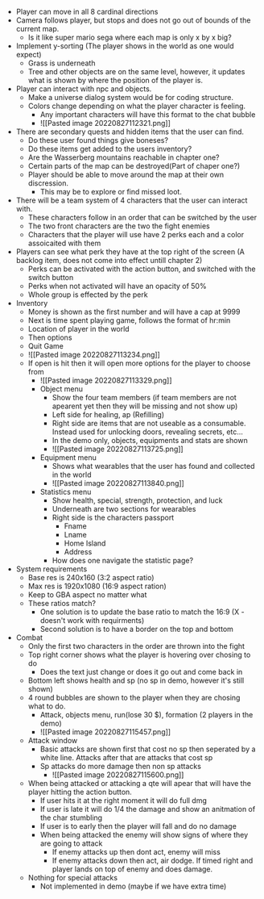 - Player can move in all 8 cardinal directions
- Camera follows player, but stops and does not go out of bounds of the current map.
	- Is it like super mario sega where each map is only x by x big?
- Implement y-sorting (The player shows in the world as one would expect)
	- Grass is underneath
	- Tree and other objects are on the same level, however, it updates what is shown by where the position of the player is.
- Player can interact with npc and objects.
	- Make a universe dialog system would be for coding structure.
	- Colors change depending on what the player character is feeling.
		- Any important characters will have this format to the chat bubble
		- ![[Pasted image 20220827112321.png]]
- There are secondary quests and hidden items that the user can find.
	- Do these user found things give boneses?
	- Do these items get added to the users inventory?
	- Are the Wasserberg mountains reachable in chapter one?
	- Certain parts of the map can be destroyed(Part of chaper one?)
	- Player should be able to move around the map at their own discression.
		- This may be to explore or find missed loot.
- There will be a team system of 4 characters that the user can interact with.
	- These characters follow in an order that can be switched by the user
	- The two front characters are the two the fight enemies
	- Characters that the player will use have 2 perks each and a color assoicaited with them
- Players can see what perk they have at the top right of the screen (A backlog item, does not come into effect untill chapter 2)
	- Perks can be activated with the action button, and switched with the switch button
	- Perks when not activated will have an opacity of 50%
	- Whole group is effected by the perk
- Inventory
	- Money is shown as the first number and will have a cap at 9999
	- Next is time spent playing game, follows the format of hr:min
	- Location of player in the world
	- Then options
	- Quit Game
	- ![[Pasted image 20220827113234.png]]
	- If open is hit then it will open more options for the player to choose from
		- ![[Pasted image 20220827113329.png]]
		- Object menu
			- Show the four team members (if team members are not apearent yet then they will be missing and not show up)
			- Left side for healing, ap (Refilling)
			- Right side are items that are not useable as a consumable. Instead used for unlocking doors, revealing secrets, etc...
			- In the demo only, objects, equipments and stats are shown
			- ![[Pasted image 20220827113725.png]]
		- Equipment menu
			- Shows what wearables that the user has found and collected in the world
			- ![[Pasted image 20220827113840.png]]
		- Statistics menu
			- Show health, special, strength, protection, and luck
			- Underneath are two sections for wearables 
			- Right side is the characters passport
				- Fname
				- Lname
				- Home Island
				- Address
			- How does one navigate the statistic page?
- System requirements
	- Base res is 240x160 (3:2 aspect ratio)
	- Max res is 1920x1080 (16:9 aspect ration)
	- Keep to GBA aspect no matter what
	- These ratios match? 
		- One solution is to update the base ratio to match the 16:9 (X - doesn't work with requirments)
		- Second solution is to have a border on the top and bottom 
- Combat
	- Only the first two characters in the order are thrown into the fight
	- Top right corner shows what the player is hovering over chosing to do
		- Does the text just change or does it go out and come back in
	- Bottom left shows health and sp (no sp in demo, however it's still shown)
	- 4 round bubbles are shown to the player when they are chosing what to do.
		- Attack, objects menu, run(lose 30 $), formation (2 players in the demo)
		- ![[Pasted image 20220827115457.png]]
	- Attack window
		- Basic attacks are shown first that cost no sp then seperated by a white line. Attacks after that are attacks that cost sp
		- Sp attacks do more damage then non sp attacks
			- ![[Pasted image 20220827115600.png]]
	- When being attacked or attacking a qte will apear that will have the player hitting the action button.
		- If user hits it at the right moment it will do full dmg 
		- If user is late it will do 1/4 the damage and show an anitmation of the char stumbling
		- If user is to early then the player will fall and do no damage
		- When being attacked the enemy will show signs of where they are going to attack
			- If enemy attacks up then dont act, enemy will miss
			- If enemy attacks down then act, air dodge. If timed right and player lands on top of enemy and does damage.
	- Nothing for special attacks
		- Not implemented in demo (maybe if we have extra time)